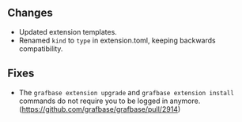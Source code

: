 ## Changes

- Updated extension templates.
- Renamed `kind` to `type` in extension.toml, keeping backwards compatibility.

## Fixes

- The `grafbase extension upgrade` and `grafbase extension install` commands do not require you to be logged in anymore. (https://github.com/grafbase/grafbase/pull/2914)
